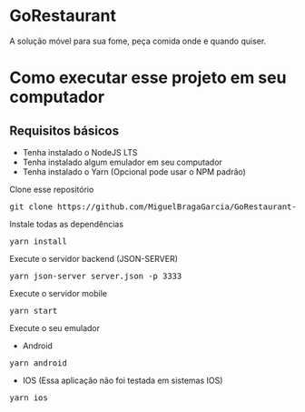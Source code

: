 # GoRestaurant

A solução móvel para sua fome, peça comida onde e quando quiser.

# Como executar esse projeto em seu computador

## Requisitos básicos

- Tenha instalado o NodeJS LTS
- Tenha instalado algum emulador em seu computador
- Tenha instalado o Yarn (Opcional pode usar o NPM padrão)

Clone esse repositório

<pre>git clone https://github.com/MiguelBragaGarcia/GoRestaurant-Mobile.git</pre>

Instale todas as dependências

<pre>yarn install</pre>

Execute o servidor backend (JSON-SERVER)

<pre>yarn json-server server.json -p 3333</pre>

Execute o servidor mobile

<pre>yarn start</pre>

Execute o seu emulador

- Android
<pre>yarn android</pre>
- IOS (Essa aplicação não foi testada em sistemas IOS)
<pre>yarn ios</pre>

